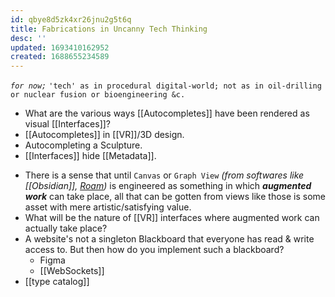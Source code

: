 ```yaml
---
id: qbye8d5zk4xr26jnu2g5t6q
title: Fabrications in Uncanny Tech Thinking
desc: ''
updated: 1693410162952
created: 1688655234589
---
```


_`for now;`_ `'tech' as in procedural digital-world; not as in oil-drilling or nuclear fusion or bioengineering &c.`

- What are the various ways [[Autocompletes]] have been rendered as visual [[Interfaces]]?  
- [[Autocompletes]] in [[VR]]/3D design.  
- Autocompleting a Sculpture.  
- [[Interfaces]] hide [[Metadata]].  
<!-- - Everything is said & done and yet the world has enough [[Clearance]] for something new.   -->
- There is a sense that until `Canvas` or `Graph View` _(from softwares like [[Obsidian]], [Roam]())_ is engineered as something in which **_augmented work_** can take place, all that can be gotten from views like those is some asset with mere artistic/satisfying value.  
- What will be the nature of [[VR]] interfaces where augmented work can actually take place?  
- A website's not a singleton Blackboard that everyone has read & write access to. But then how do you implement such a blackboard?
  - Figma
  - [[WebSockets]]
- [[type catalog]]
